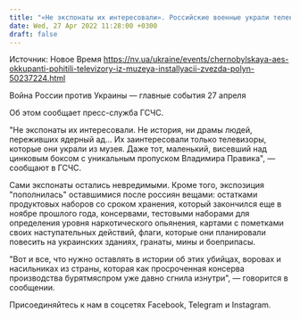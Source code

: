 ```yaml
---
title: "«Не экспонаты их интересовали». Российские военные украли телевизоры из музея в Чернобыле — ГСЧС"
date: Wed, 27 Apr 2022 11:28:00 +0300
draft: false
---
```

Источник: Новое Время https://nv.ua/ukraine/events/chernobylskaya-aes-okkupanti-pohitili-televizory-iz-muzeya-installyacii-zvezda-polyn-50237224.html


Война России против Украины — главные события 27 апреля

Об этом сообщает пресс-служба ГСЧС.

"Не экспонаты их интересовали. Не история, ни драмы людей, переживших ядерный ад… Их заинтересовали только телевизоры, которые они украли из музея. Даже тот, маленький, висевший над цинковым боксом с уникальным пропуском Владимира Правика", — сообщают в ГСЧС.

Сами экспонаты остались невредимыми. Кроме того, экспозиция "пополнилась" оставшимися после россиян вещами: остатками продуктовых наборов со сроком хранения, который закончился еще в ноябре прошлого года, консервами, тестовыми наборами для определения уровня наркотического опьянения, картами с пометками своих наступательных действий, флаги, которые они планировали повесить на украинских зданиях, гранаты, мины и боеприпасы.

"Вот и все, что нужно оставлять в истории об этих убийцах, воровах и насильниках из страны, которая как просроченная консерва производства бурятмяспром уже давно сгнила изнутри", — говорится в сообщении.

Присоединяйтесь к нам в соцсетях Facebook, Telegram и Instagram.
